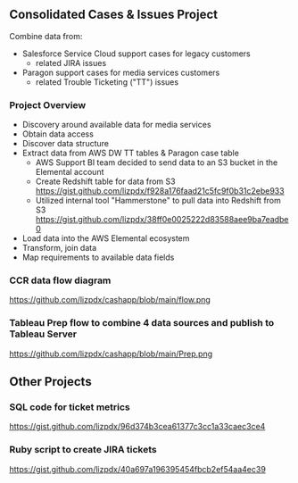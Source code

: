 
## Consolidated Cases & Issues Project ##

Combine data from:

* Salesforce Service Cloud support cases for legacy customers
  * related JIRA issues 
* Paragon support cases for media services customers
  * related Trouble Ticketing ("TT") issues

### Project Overview ###

* Discovery around available data for media services
* Obtain data access
* Discover data structure
* Extract data from AWS DW TT tables & Paragon case table 
  * AWS Support BI team decided to send data to an S3 bucket in the Elemental account
  * Create Redshift table for data from S3 https://gist.github.com/lizpdx/f928a176faad21c5fc9f0b31c2ebe933
  * Utilized internal tool "Hammerstone" to pull data into Redshift from S3 https://gist.github.com/lizpdx/38ff0e0025222d83588aee9ba7eadbe0
* Load data into the AWS Elemental ecosystem
* Transform, join data
* Map requirements to available data fields


### CCR data flow diagram ###
https://github.com/lizpdx/cashapp/blob/main/flow.png


### Tableau Prep flow to combine 4 data sources and publish to Tableau Server ###
https://github.com/lizpdx/cashapp/blob/main/Prep.png



## Other Projects ## 

### SQL code for ticket metrics ###
https://gist.github.com/lizpdx/96d374b3cea61377c3cc1a33caec3ce4

### Ruby script to create JIRA tickets ###
https://gist.github.com/lizpdx/40a697a196395454fbcb2ef54aa4ec39
